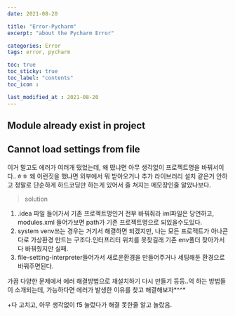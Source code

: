 ```yaml
---
date: 2021-08-20

title: "Error-Pycharm"
excerpt: "about the Pycharm Error"

categories: Error
tags: error, pycharm

toc: true  
toc_sticky: true
toc_label: "contents"
toc_icon : 

last_modified_at : 2021-08-20
---
```


## Module already exist in project

## Cannot load settings from file

이거 말고도 에러가 여러개 떴었는데, 왜 떴냐면 아무 생각없이 프로젝트명을 바꿔서이다..ㅎㅎ
왜 이런짓을 했냐면 외부에서 뭐 받아오거나 추가 라이브러리 설치 같은거 안하고 정말로 단순하게 하드코딩만 하는게 있어서
줄 쳐지는 메모장인줄 알았나보다.
>solution  

1. .idea 파일 들어가서 기존 프로젝트명인거 전부 바꿔줘라 iml파일은 당연하고, modules.xml 들어가보면 path가 기존 프로젝트명으로 되있을수도있다.
2. system venv쓰는 경우는 거기서 해결하면 되겠지만, 나는 모든 프로젝트가 아나콘다로 가상환경 만드는 구조다.인터프리터 위치를 못찾길래 기존 env폴더 찾아가서 다 바꿔줬지만 실패.
3. file-setting-interpreter들어가서 새로운환경을 만들어주거나 세팅해둔 환경으로 바꿔주면된다.

가끔 다양한 문제에서 에러 해결방법으로 재설치하기 다시 만들기 등등..억 하는 방법들이 소개되는데, 가능하다면 에러가 발생한 이유를 찾고 해결해보자*^^*  

+다 고치고, 아무 생각없이 f5 눌렀다가 해결 못한줄 알고 놀랐음.
